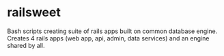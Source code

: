 railsweet
=========

Bash scripts creating suite of rails apps built on common database engine.  Creates 4 rails apps (web app, api, admin, data services) and an engine shared by all.  

